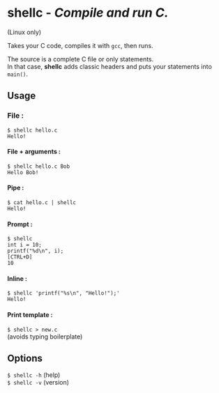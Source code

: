 # shellc - *Compile and run C.* 
(Linux only)

Takes your C code, compiles it with `gcc`, then runs.  

The source is a complete C file or only statements.  
In that case, **shellc** adds classic headers and puts your statements into `main()`.

## Usage

### File :
```
$ shellc hello.c  
Hello!
```  

#### File + arguments :
```
$ shellc hello.c Bob    
Hello Bob!
```

#### Pipe :    
```
$ cat hello.c | shellc  
Hello!
```

#### Prompt :  
```
$ shellc  
int i = 10;  
printf("%d\n", i);  
[CTRL+D]  
10
```

#### Inline :
```
$ shellc 'printf("%s\n", "Hello!");'  
Hello!
```

#### Print template :
`$ shellc > new.c`  
(avoids typing boilerplate)  

## Options

`$ shellc -h`    (help)  
`$ shellc -v`    (version)